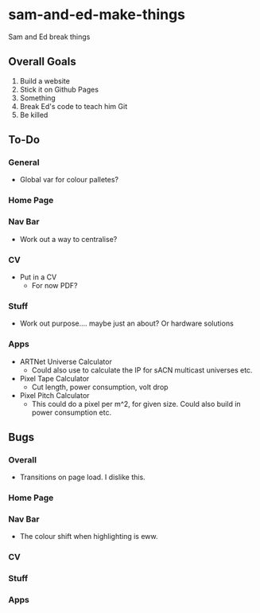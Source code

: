 # sam-and-ed-make-things
Sam and Ed break things

## Overall Goals
1. Build a website
1. Stick it on Github Pages
1. Something
1. Break Ed's code to teach him Git
1. Be killed

## To-Do
### General
* Global var for colour palletes?
### Home Page
### Nav Bar
* Work out a way to centralise?
### CV
* Put in a CV
  * For now PDF?
### Stuff
* Work out purpose.... maybe just an about? Or hardware solutions
### Apps
* ARTNet Universe Calculator
  * Could also use to calculate the IP for sACN multicast universes etc.
* Pixel Tape Calculator
  * Cut length, power consumption, volt drop
* Pixel Pitch Calculator
  * This could do a pixel per m^2, for given size. Could also build in power consumption etc.

## Bugs
### Overall
* Transitions on page load. I dislike this.
### Home Page
### Nav Bar
* The colour shift when highlighting is eww.
### CV
### Stuff
### Apps
